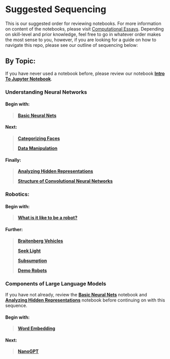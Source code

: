 # Suggested Sequencing

This is our suggested order for reviewing notebooks. For more information on content of the notebooks, please visit [Computational Essays](https://github.com/ArtificialIntelligenceToolkit/aitk/blob/a08bd3d4915a9dc28b6b1c1fd6237afbbf58bc40/ComputationalEssays.md).
Depending on skill-level and prior knowledge, feel free to go in whatever order makes the most sense to you, however, if you are looking for 
a guide on how to navigate this repo, please see our outline of sequencing below:

## By Topic:
If you have never used a notebook before, please review our notebook **[Intro To Jupyter Notebook](https://github.com/ArtificialIntelligenceToolkit/aitk/blob/20973e79b6d33a1e3e6d829f5f7eec127afd65c7/notebooks/IntroToJupyterNotebook)**.

### Understanding Neural Networks 
#### Begin with:
>**[Basic Neural Nets](https://github.com/ArtificialIntelligenceToolkit/aitk/blob/20973e79b6d33a1e3e6d829f5f7eec127afd65c7/notebooks/NeuralNetworks/BasicNeuralNets.ipynb)**

#### Next:
>**[Categorizing Faces](https://github.com/ArtificialIntelligenceToolkit/aitk/blob/20973e79b6d33a1e3e6d829f5f7eec127afd65c7/notebooks/NeuralNetworks/CategorizingFaces.ipynb)**
>
>**[Data Manipulation](https://github.com/ArtificialIntelligenceToolkit/aitk/blob/20973e79b6d33a1e3e6d829f5f7eec127afd65c7/notebooks/NeuralNetworks/DataManipulation.ipynb)**

#### Finally:
>**[Analyzing Hidden Representations](https://github.com/ArtificialIntelligenceToolkit/aitk/blob/20973e79b6d33a1e3e6d829f5f7eec127afd65c7/notebooks/NeuralNetworks/AnalyzingHiddenRepresentations.ipynb)**
>
>**[Structure of Convolutional Neural Networks](https://github.com/ArtificialIntelligenceToolkit/aitk/blob/20973e79b6d33a1e3e6d829f5f7eec127afd65c7/notebooks/NeuralNetworks/StructureOfConvolutionalNeuralNetworks.ipynb)**


### Robotics:
#### Begin with:
>**[What is it like to be a robot?](https://github.com/ArtificialIntelligenceToolkit/aitk/blob/20973e79b6d33a1e3e6d829f5f7eec127afd65c7/notebooks/Robotics/WhatIsItLikeToBeARobot.ipynb)**
#### Further:
>**[Braitenberg Vehicles](https://github.com/ArtificialIntelligenceToolkit/aitk/blob/20973e79b6d33a1e3e6d829f5f7eec127afd65c7/notebooks/Robotics/BraitenbergVehicles.ipynb)**
>
>**[Seek Light](https://github.com/ArtificialIntelligenceToolkit/aitk/blob/20973e79b6d33a1e3e6d829f5f7eec127afd65c7/notebooks/Robotics/SeekLight.ipynb)**
>
>**[Subsumption](https://github.com/ArtificialIntelligenceToolkit/aitk/blob/20973e79b6d33a1e3e6d829f5f7eec127afd65c7/notebooks/Robotics/Subsumption.ipynb)**
>
>**[Demo Robots](https://github.com/ArtificialIntelligenceToolkit/aitk/blob/20973e79b6d33a1e3e6d829f5f7eec127afd65c7/notebooks/Robotics/DemoRobots.ipynb)**


### Components of Large Language Models
If you have not already, review the **[Basic Neural Nets](https://github.com/ArtificialIntelligenceToolkit/aitk/blob/20973e79b6d33a1e3e6d829f5f7eec127afd65c7/notebooks/NeuralNetworks/BasicNeuralNets.ipynb)** notebook 
and **[Analyzing Hidden Representations](https://github.com/ArtificialIntelligenceToolkit/aitk/blob/20973e79b6d33a1e3e6d829f5f7eec127afd65c7/notebooks/NeuralNetworks/AnalyzingHiddenRepresentations.ipynb)** notebook before continuing on with this sequence.

#### Begin with:
>**[Word Embedding](https://github.com/ArtificialIntelligenceToolkit/aitk/blob/20973e79b6d33a1e3e6d829f5f7eec127afd65c7/notebooks/GenerativeAI/WordEmbedding.ipynb)**

#### Next:
>**[NanoGPT](https://github.com/ArtificialIntelligenceToolkit/aitk/blob/20973e79b6d33a1e3e6d829f5f7eec127afd65c7/notebooks/GenerativeAI/NanoGPT.ipynb)**
